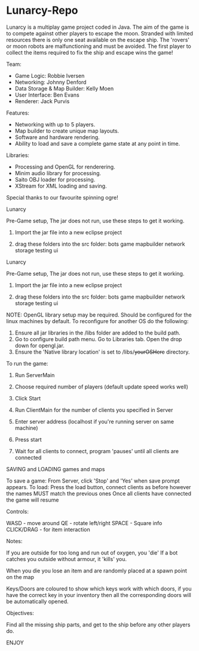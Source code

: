 # Lunarcy-Repo 

Lunarcy is a multiplay game project coded in Java.
The aim of the game is to compete against other players to escape the moon. Stranded with limited resources there is only one seat available on the escape ship. The 'rovers' or moon robots are malfunctioning and must be avoided. The first player to collect the items required to fix the ship and escape wins the game!

Team:
- Game Logic: Robbie Iversen
- Networking: Johnny Denford
- Data Storage & Map Builder: Kelly Moen
- User Interface: Ben Evans
- Renderer: Jack Purvis

Features:
- Networking with up to 5 players.
- Map builder to create unique map layouts.
- Software and hardware rendering.
- Ability to load and save a complete game state at any point in time.

Libraries:
- Processing and OpenGL for renderering.
- Minim audio library for processing.
- Saito OBJ loader for processing.
- XStream for XML loading and saving.

Special thanks to our favourite spinning ogre!

Lunarcy

Pre-Game setup, 
The jar does not run, use these steps to get it working.

1. Import the jar file into a new eclipse project

2. drag these folders into the src folder:
   bots
   game
   mapbuilder
   network
   storage
   testing
   ui

Lunarcy

Pre-Game setup, 
The jar does not run, use these steps to get it working.

1. Import the jar file into a new eclipse project

2. drag these folders into the src folder:
   bots
   game
   mapbuilder
   network
   storage
   testing
   ui

NOTE: OpenGL library setup may be required.
Should be configured for the linux machines by default. To reconfigure for another OS do the following:
1. Ensure all jar libraries in the /libs folder are added to the build path.
2. Go to configure build path menu. Go to Libraries tab. Open the drop down for opengl.jar.
3. Ensure the 'Native library location' is set to /libs/~~yourOSHere~~ directory.

To run the game:

1. Run ServerMain
2. Choose required number of players (default update speed works well)
3. Click Start

4. Run ClientMain for the number of clients you specified in Server
5. Enter server address (localhost if you're running server on same machine)
5. Press start
6. Wait for all clients to connect, program 'pauses' until all clients are connected


SAVING and LOADING games and maps

To save a game:
  From Server, click 'Stop' and 'Yes' when save prompt appears.
To load:
  Press the load button, connect clients as before however the 
  names MUST match the previous ones
  Once all clients have connected the game will resume

Controls:

WASD  - move around
QE - rotate left/right
SPACE - Square info
CLICK/DRAG - for item interaction

Notes:

If you are outside for too long and run out of oxygen, you 'die'
If a bot catches you outside without armour, it 'kills' you.

When you die you lose an item and are randomly placed at a spawn point on the map

Keys/Doors are coloured to show which keys work with which doors, if you have
the correct key in your inventory then all the corresponding doors will be automatically
opened.

Objectives:

Find all the missing ship parts, and get to the ship before any other players do.

ENJOY
